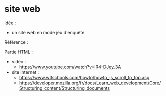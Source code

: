 # site web

idée :
  - un site web en mode jeu d'enquête 


Référence : 

Partie HTML : 
- video :
  - https://www.youtube.com/watch?v=lR4-DJey_3A
- site internet :
  - https://www.w3schools.com/howto/howto_js_scroll_to_top.asp
  - https://developer.mozilla.org/fr/docs/Learn_web_development/Core/Structuring_content/Structuring_documents
